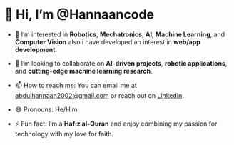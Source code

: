 # 👋 Hi, I’m @Hannaancode

- 👀 I’m interested in **Robotics**, **Mechatronics**, **AI**, **Machine Learning**, and **Computer Vision** also i have developed an interest in **web/app development**.

- 💞️ I’m looking to collaborate on **AI-driven projects**, **robotic applications**, and **cutting-edge machine learning research**.
- 📫 How to reach me: You can email me at [abdulhannaan2002@gmail.com](mailto:abdulhannaan2002@gmail.com) or reach out on [LinkedIn](https://www.linkedin.com/in/abdul-hannaan-5ba654276/).
- 😄 Pronouns: He/Him
- ⚡ Fun fact: I’m a **Hafiz al-Quran** and enjoy combining my passion for technology with my love for faith.
